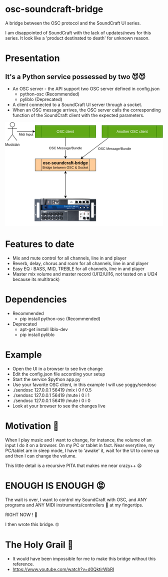 # osc-soundcraft-bridge
A bridge between the OSC protocol and the SoundCraft UI series.

I am disappointed of SoundCraft with the lack of updates/news for this series. It look like a 'product destinated to death' for unknown reason.

# Presentation
## It's a Python service possessed by two 😈😈
* An OSC server - the API support two OSC server defined in config.json
  * python-osc (Recommended)
  * pyliblo (Deprecated)
* A client connected to a SoundCraft UI server through a socket.
* When an OSC message arrives, the OSC server calls the corresponding function of the SoundCraft client with the expected parameters.


<img src="/doc/osc-soundcraft-bridge.png" />


# Features to date
* Mix and mute control for all channels, line in and player
* Reverb, delay, chorus and room for all channels, line in and player
* Easy EQ : BASS, MID, TREBLE for all channels, line in and player
* Master mix volume and master record (UI12/UI16, not tested on a UI24 because its multitrack)

# Dependencies
* Recommended
  * pip install python-osc (Recommended)
* Deprecated
  * apt-get install liblo-dev
  * pip install pyliblo

# Example
* Open the UI in a browser to see live change
* Edit the config.json file according your setup
* Start the service $python app.py
* Use your favorite OSC client, in this example I will use yoggy/sendosc
* ./sendosc 127.0.0.1 56419 /mix i 0 f 0.5
* ./sendosc 127.0.0.1 56419 /mute i 0 i 1
* ./sendosc 127.0.0.1 56419 /mute i 0 i 0
* Look at your browser to see the changes live

# Motivation 🤔
When I play music and I want to change, for instance, the volume of an input I do it on a browser. On my PC or tablet in fact. Near everytime, my PC/tablet are in sleep mode, I have to 'awake' it, wait for the UI to come up and then I can change the volume.

This little detail is a recursive PITA that makes me near crazy++ 😫

# ENOUGH IS ENOUGH 😡
The wait is over, I want to control my SoundCraft with OSC, and ANY programs and ANY MIDI instruments/controllers 🎹 at my fingertips. 

RIGHT NOW ! 🥴

I then wrote this bridge. 🤓

# The Holy Grail 🎥
* It would have been impossible for me to make this bridge without this reference.
* https://www.youtube.com/watch?v=d0QktirWbRI
 
